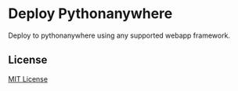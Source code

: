 # Deploy Pythonanywhere

Deploy to pythonanywhere using any supported webapp framework.

## License

[MIT License](./LICENSE)
